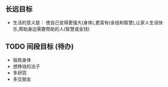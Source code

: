 ## 长远目标
- 生活的意义是： 使自己变得更强大(身体),更富有(金钱和智慧),让家人生活快乐,帮助身边需要帮助的人(智慧或金钱) 

## TODO 间段目标 (待办)

- 锻炼身体
- 想挣钱的法子
- 多研究
- 多交朋友

